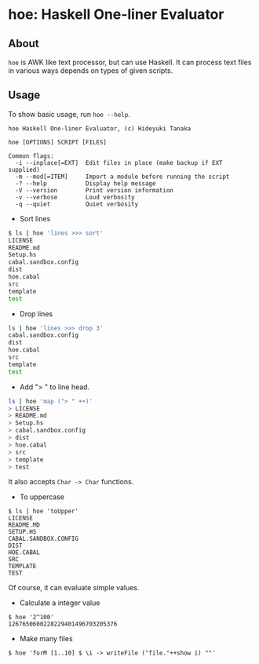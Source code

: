 hoe: Haskell One-liner Evaluator
================================

About
-----

`hoe` is AWK like text processor, but can use Haskell.
It can process text files in various ways depends on types of given scripts.

Usage
-----

To show basic usage, run `hoe --help`.

```
hoe Haskell One-liner Evaluator, (c) Hideyuki Tanaka

hoe [OPTIONS] SCRIPT [FILES]

Common flags:
  -i --inplace[=EXT]  Edit files in place (make backup if EXT supplied)
  -m --mod[=ITEM]     Import a module before running the script
  -? --help           Display help message
  -V --version        Print version information
  -v --verbose        Loud verbosity
  -q --quiet          Quiet verbosity
```

* Sort lines

```sh
$ ls | hoe 'lines >>> sort'
LICENSE
README.md
Setup.hs
cabal.sandbox.config
dist
hoe.cabal
src
template
test
```

* Drop lines

```bash
ls | hoe 'lines >>> drop 3'
cabal.sandbox.config
dist
hoe.cabal
src
template
test
```

* Add "> " to line head.

```bash
ls | hoe 'map ("> " ++)'
> LICENSE
> README.md
> Setup.hs
> cabal.sandbox.config
> dist
> hoe.cabal
> src
> template
> test
```

It also accepts `Char -> Char` functions.

* To uppercase

```
$ ls | hoe 'toUpper'
LICENSE
README.MD
SETUP.HS
CABAL.SANDBOX.CONFIG
DIST
HOE.CABAL
SRC
TEMPLATE
TEST
```

Of course, it can evaluate simple values.

* Calculate a integer value

```
$ hoe '2^100'
1267650600228229401496703205376
```

* Make many files

```
$ hoe 'forM [1..10] $ \i -> writeFile ("file."++show i) ""'
```

